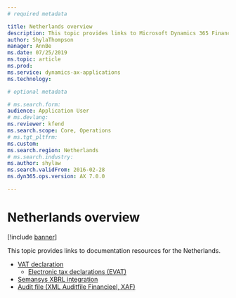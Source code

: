 ```yaml
---
# required metadata

title: Netherlands overview
description: This topic provides links to Microsoft Dynamics 365 Finance documentation resources for the Netherlands. 
author: ShylaThompson
manager: AnnBe
ms.date: 07/25/2019
ms.topic: article
ms.prod: 
ms.service: dynamics-ax-applications
ms.technology: 

# optional metadata

# ms.search.form: 
audience: Application User
# ms.devlang: 
ms.reviewer: kfend
ms.search.scope: Core, Operations
# ms.tgt_pltfrm: 
ms.custom: 
ms.search.region: Netherlands
# ms.search.industry: 
ms.author: shylaw
ms.search.validFrom: 2016-02-28
ms.dyn365.ops.version: AX 7.0.0

---
```


# Netherlands overview

[!include [banner](../includes/banner.md)]

This topic provides links to documentation resources for the Netherlands. 

- [VAT declaration](emea-nl-VAT-declaration.md)
  - [Electronic tax declarations (EVAT)](tasks/nl-00010-electronic-tax-declarations-evat.md)
- [Semansys XBRL integration](tasks/nl-00003-semansys-xbrl-integration.md)
- [Audit file (XML Auditfile Financieel, XAF)](emea-nl-audit-file.md)
